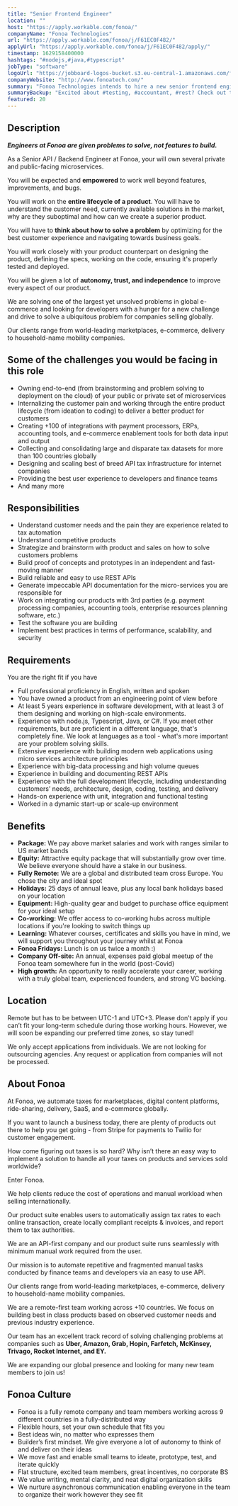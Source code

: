 ```yaml
---
title: "Senior Frontend Engineer"
location: ""
host: "https://apply.workable.com/fonoa/"
companyName: "Fonoa Technologies"
url: "https://apply.workable.com/fonoa/j/F61EC0F482/"
applyUrl: "https://apply.workable.com/fonoa/j/F61EC0F482/apply/"
timestamp: 1629158400000
hashtags: "#nodejs,#java,#typescript"
jobType: "software"
logoUrl: "https://jobboard-logos-bucket.s3.eu-central-1.amazonaws.com/fonoa-technologies"
companyWebsite: "http://www.fonoatech.com/"
summary: "Fonoa Technologies intends to hire a new senior frontend engineer. If you have 5 years experience in software development, with at least 3 of them designing and working on high-scale environments, consider applying."
summaryBackup: "Excited about #testing, #accountant, #rest? Check out this job post!"
featured: 20
---
```


## Description

_**_Engineers at Fonoa are given problems to solve, not features to build._**_

As a Senior API / Backend Engineer at Fonoa, your will own several private and public-facing microservices.

You will be expected and **empowered** to work well beyond features, improvements, and bugs.

You will work on the **entire lifecycle of a product**. You will have to understand the customer need, currently available solutions in the market, why are they suboptimal and how can we create a superior product.

You will have to **think about how to solve a problem** by optimizing for the best customer experience and navigating towards business goals.

You will work closely with your product counterpart on designing the product, defining the specs, working on the code, ensuring it's properly tested and deployed.

You will be given a lot of **autonomy, trust, and independence** to improve every aspect of our product.

We are solving one of the largest yet unsolved problems in global e-commerce and looking for developers with a hunger for a new challenge and drive to solve a ubiquitous problem for companies selling globally.

Our clients range from world-leading marketplaces, e-commerce, delivery to household-name mobility companies.

## Some of the challenges you would be facing in this role

*   Owning end-to-end (from brainstorming and problem solving to deployment on the cloud) of your public or private set of microservices
*   Internalizing the customer pain and working through the entire product lifecycle (from ideation to coding) to deliver a better product for customers
*   Creating +100 of integrations with payment processors, ERPs, accounting tools, and e-commerce enablement tools for both data input and output
*   Collecting and consolidating large and disparate tax datasets for more than 100 countries globally
*   Designing and scaling best of breed API tax infrastructure for internet companies
*   Providing the best user experience to developers and finance teams
*   And many more

## Responsibilities

*   Understand customer needs and the pain they are experience related to tax automation
*   Understand competitive products
*   Strategize and brainstorm with product and sales on how to solve customers problems
*   Build proof of concepts and prototypes in an independent and fast-moving manner
*   Build reliable and easy to use REST APIs
*   Generate impeccable API documentation for the micro-services you are responsible for
*   Work on integrating our products with 3rd parties (e.g. payment processing companies, accounting tools, enterprise resources planning software, etc.)
*   Test the software you are building
*   Implement best practices in terms of performance, scalability, and security

## Requirements

You are the right fit if you have

*   Full professional proficiency in English, written and spoken
*   You have owned a product from an engineering point of view before
*   At least 5 years experience in software development, with at least 3 of them designing and working on high-scale environments.
*   Experience with node.js, Typescript, Java, or C#. If you meet other requirements, but are proficient in a different language, that's completely fine. We look at languages as a tool - what's more important are your problem solving skills.
*   Extensive experience with building modern web applications using micro services architecture principles
*   Experience with big-data processing and high volume queues
*   Experience in building and documenting REST APIs
*   Experience with the full development lifecycle, including understanding customers’ needs, architecture, design, coding, testing, and delivery
*   Hands-on experience with unit, integration and functional testing
*   Worked in a dynamic start-up or scale-up environment

## Benefits

*   **Package:** We pay above market salaries and work with ranges similar to US market bands
*   **Equity:** Attractive equity package that will substantially grow over time. We believe everyone should have a stake in our business.
*   **Fully Remote:** We are a global and distributed team cross Europe. You chose the city and ideal spot
*   **Holidays:** 25 days of annual leave, plus any local bank holidays based on your location
*   **Equipment:** High-quality gear and budget to purchase office equipment for your ideal setup
*   **Co-working:** We offer access to co-working hubs across multiple locations if you're looking to switch things up
*   **Learning:** Whatever courses, certificates and skills you have in mind, we will support you throughout your journey whilst at Fonoa
*   **Fonoa Fridays:** Lunch is on us twice a month :)
*   **Company Off-site:** An annual, expenses paid global meetup of the Fonoa team somewhere fun in the world (post-Covid)
*   **High growth:** An opportunity to really accelerate your career, working with a truly global team, experienced founders, and strong VC backing.

## Location

Remote but has to be between UTC-1 and UTC+3. Please don’t apply if you can’t fit your long-term schedule during those working hours. However, we will soon be expanding our preferred time zones, so stay tuned!

We only accept applications from individuals. We are not looking for outsourcing agencies. Any request or application from companies will not be processed.

## About Fonoa

At Fonoa, we automate taxes for marketplaces, digital content platforms, ride-sharing, delivery, SaaS, and e-commerce globally.

If you want to launch a business today, there are plenty of products out there to help you get going - from Stripe for payments to Twilio for customer engagement.

How come figuring out taxes is so hard? Why isn’t there an easy way to implement a solution to handle all your taxes on products and services sold worldwide?

Enter Fonoa.

We help clients reduce the cost of operations and manual workload when selling internationally.

Our product suite enables users to automatically assign tax rates to each online transaction, create locally compliant receipts & invoices, and report them to tax authorities.

We are an API-first company and our product suite runs seamlessly with minimum manual work required from the user.

Our mission is to automate repetitive and fragmented manual tasks conducted by finance teams and developers via an easy to use API.

Our clients range from world-leading marketplaces, e-commerce, delivery to household-name mobility companies.

We are a remote-first team working across +10 countries. We focus on building best in class products based on observed customer needs and previous industry experience.

Our team has an excellent track record of solving challenging problems at companies such as **Uber, Amazon, Grab, Hopin, Farfetch, McKinsey, Trivago, Rocket Internet, and EY.**

We are expanding our global presence and looking for many new team members to join us!

## Fonoa Culture

*   Fonoa is a fully remote company and team members working across 9 different countries in a fully-distributed way
*   Flexible hours, set your own schedule that fits you
*   Best ideas win, no matter who expresses them
*   Builder’s first mindset. We give everyone a lot of autonomy to think of and deliver on their ideas
*   We move fast and enable small teams to ideate, prototype, test, and iterate quickly
*   Flat structure, excited team members, great incentives, no corporate BS
*   We value writing, mental clarity, and neat digital organization skills
*   We nurture asynchronous communication enabling everyone in the team to organize their work however they see fit
